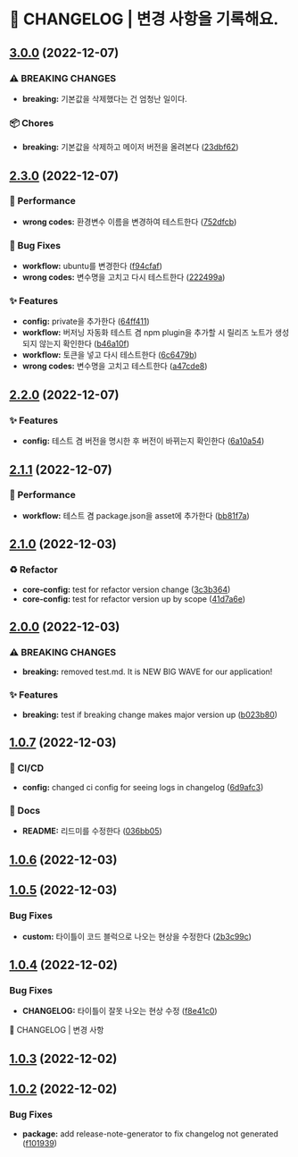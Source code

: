 # 🚦 CHANGELOG | 변경 사항을 기록해요.

## [3.0.0](https://github.com/JengYoung/semantic-release-test/compare/v2.3.0...v3.0.0) (2022-12-07)


### ⚠ BREAKING CHANGES

* **breaking:** 기본값을 삭제했다는 건 엄청난 일이다.

### 📦 Chores

* **breaking:** 기본값을 삭제하고 메이저 버전을 올려본다 ([23dbf62](https://github.com/JengYoung/semantic-release-test/commit/23dbf62ed06e9f0ee71ec0bce6d0bc88ebcc8ab9))

## [2.3.0](https://github.com/JengYoung/semantic-release-test/compare/v2.2.0...v2.3.0) (2022-12-07)


### 🌈 Performance

* **wrong codes:** 환경변수 이름을 변경하여 테스트한다 ([752dfcb](https://github.com/JengYoung/semantic-release-test/commit/752dfcb9b8511f6ae3edee7ec410f2fb982341f1))


### 🐛 Bug Fixes

* **workflow:** ubuntu를 변경한다 ([f94cfaf](https://github.com/JengYoung/semantic-release-test/commit/f94cfaf772867934dc9ee17b9321f6553b33b81d))
* **wrong codes:** 변수명을 고치고 다시 테스트한다 ([222499a](https://github.com/JengYoung/semantic-release-test/commit/222499a1a67fdb5565320c4fb3ca60aebb6ae73f))


### ✨ Features

* **config:** private을 추가한다 ([64ff411](https://github.com/JengYoung/semantic-release-test/commit/64ff41160d69bd8b9e61684d801de1566899054f))
* **workflow:** 버저닝 자동화 테스트 겸 npm plugin을 추가할 시 릴리즈 노트가 생성되지 않는지 확인한다 ([b46a10f](https://github.com/JengYoung/semantic-release-test/commit/b46a10ffeb271c3bd1bbe3600bc143230ddf1ecc))
* **workflow:** 토큰을 넣고 다시 테스트한다 ([6c6479b](https://github.com/JengYoung/semantic-release-test/commit/6c6479bf4512a9e3b2333b6e07a793cb56b1bd80))
* **wrong codes:** 변수명을 고치고 테스트한다 ([a47cde8](https://github.com/JengYoung/semantic-release-test/commit/a47cde8d79438444e73fce3804f62733b900eccf))

## [2.2.0](https://github.com/JengYoung/semantic-release-test/compare/v2.1.1...v2.2.0) (2022-12-07)


### ✨ Features

* **config:** 테스트 겸 버전을 명시한 후 버전이 바뀌는지 확인한다 ([6a10a54](https://github.com/JengYoung/semantic-release-test/commit/6a10a54c5f8f019eefd9a0e5be9424ba98d170c7))

## [2.1.1](https://github.com/JengYoung/semantic-release-test/compare/v2.1.0...v2.1.1) (2022-12-07)


### 🌈 Performance

* **workflow:** 테스트 겸 package.json을 asset에 추가한다 ([bb81f7a](https://github.com/JengYoung/semantic-release-test/commit/bb81f7aa25a44aacfbe136979e96f8f530953374))

## [2.1.0](https://github.com/JengYoung/semantic-release-test/compare/v2.0.0...v2.1.0) (2022-12-03)


### ♻️ Refactor

* **core-config:** test for refactor version change ([3c3b364](https://github.com/JengYoung/semantic-release-test/commit/3c3b364d9555bd58d1938354f91e7d9baf9a1073))
* **core-config:** test for refactor version up by scope ([41d7a6e](https://github.com/JengYoung/semantic-release-test/commit/41d7a6e27aec8fffd8b73d9743cdcf0b8932d81b))

## [2.0.0](https://github.com/JengYoung/semantic-release-test/compare/v1.0.7...v2.0.0) (2022-12-03)


### ⚠ BREAKING CHANGES

* **breaking:** removed test.md. It is NEW BIG WAVE for our application!

### ✨ Features

* **breaking:** test if breaking change makes major version up ([b023b80](https://github.com/JengYoung/semantic-release-test/commit/b023b809cf26048b06535d934b2b98d090ee2e13))

## [1.0.7](https://github.com/JengYoung/semantic-release-test/compare/v1.0.6...v1.0.7) (2022-12-03)


### 💫 CI/CD

* **config:** changed ci config for seeing logs in changelog ([6d9afc3](https://github.com/JengYoung/semantic-release-test/commit/6d9afc35ea217c11721d2edd40df94359db289f6))


### 📝 Docs

* **README:** 리드미를 수정한다 ([036bb05](https://github.com/JengYoung/semantic-release-test/commit/036bb0558e6789adcf4335ed769842cc531d8139))

## [1.0.6](https://github.com/JengYoung/semantic-release-test/compare/v1.0.5...v1.0.6) (2022-12-03)

## [1.0.5](https://github.com/JengYoung/semantic-release-test/compare/v1.0.4...v1.0.5) (2022-12-03)


### Bug Fixes

* **custom:** 타이틀이 코드 블럭으로 나오는 현상을 수정한다 ([2b3c99c](https://github.com/JengYoung/semantic-release-test/commit/2b3c99c8fb5352ccc9180516b118086202d22a0c))

## [1.0.4](https://github.com/JengYoung/semantic-release-test/compare/v1.0.3...v1.0.4) (2022-12-02)


### Bug Fixes

* **CHANGELOG:** 타이틀이 잘못 나오는 현상 수정 ([f8e41c0](https://github.com/JengYoung/semantic-release-test/commit/f8e41c08336afaee4896b9e159ed5e36fe7b936e))

🚦 CHANGELOG | 변경 사항

## [1.0.3](https://github.com/JengYoung/semantic-release-test/compare/v1.0.2...v1.0.3) (2022-12-02)

## [1.0.2](https://github.com/JengYoung/semantic-release-test/compare/v1.0.1...v1.0.2) (2022-12-02)


### Bug Fixes

* **package:** add release-note-generator to fix changelog not generated ([f101939](https://github.com/JengYoung/semantic-release-test/commit/f1019394ea91aa55ecdb56ba3a13b6739e9e448a))
